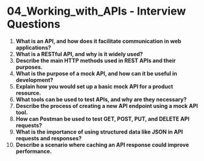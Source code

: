 
# 04_Working_with_APIs - Interview Questions

1. **What is an API, and how does it facilitate communication in web applications?**
2. **What is a RESTful API, and why is it widely used?**
3. **Describe the main HTTP methods used in REST APIs and their purposes.**
4. **What is the purpose of a mock API, and how can it be useful in development?**
5. **Explain how you would set up a basic mock API for a product resource.**
6. **What tools can be used to test APIs, and why are they necessary?**
7. **Describe the process of creating a new API endpoint using a mock API tool.**
8. **How can Postman be used to test GET, POST, PUT, and DELETE API requests?**
9. **What is the importance of using structured data like JSON in API requests and responses?**
10. **Describe a scenario where caching an API response could improve performance.**
